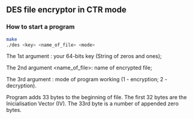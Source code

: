 ## DES file encryptor in CTR mode

### How to start a program

```bash
make
./des <key> <name_of_file> <mode>
```

The 1st argument <key>: your 64-bits key (String of zeros and ones);

The 2nd argument <name_of_file>: name of encrypted file;

The 3rd argument <mode>: mode of program working (1 - encryption; 2 - decryption).

Program adds 33 bytes to the beginning of file. The first 32 bytes are the Inicialisation Vector (IV). The 33rd byte is a number of appended zero bytes.


